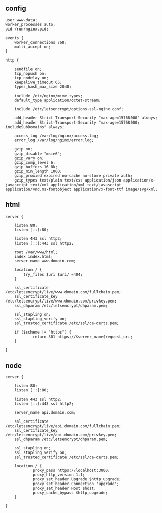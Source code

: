 ## config

    user www-data;
    worker_processes auto;
    pid /run/nginx.pid;

    events {
        worker_connections 768;
        multi_accept on;
    }

    http {

        sendfile on;
        tcp_nopush on;
        tcp_nodelay on;
        keepalive_timeout 65;
        types_hash_max_size 2048;

        include /etc/nginx/mime.types;
        default_type application/octet-stream;

        include /etc/letsencrypt/options-ssl-nginx.conf;

        add_header Strict-Transport-Security "max-age=15768000" always;
        add_header Strict-Transport-Security "max-age=15768000; includeSubDomains" always;

        access_log /var/log/nginx/access.log;
        error_log /var/log/nginx/error.log;

        gzip on;
        gzip_disable "msie6";
        gzip_vary on;
        gzip_comp_level 6;
        gzip_buffers 16 8k;
        gzip_min_length 1000;
        gzip_proxied expired no-cache no-store private auth;
        gzip_types text/plain text/css application/json application/x-javascript text/xml application/xml text/javascript application/vnd.ms-fontobject application/x-font-ttf image/svg+xml;

## html

    server {

        listen 80;
        listen [::]:80;

        listen 443 ssl http2;
        listen [::]:443 ssl http2;

        root /var/www/html;
        index index.html;
        server_name www.domain.com;

        location / {
            try_files $uri $uri/ =404;
        }

        ssl_certificate /etc/letsencrypt/live/www.domain.com/fullchain.pem;
        ssl_certificate_key /etc/letsencrypt/live/www.domain.com/privkey.pem;
        ssl_dhparam /etc/letsencrypt/dhparam.pem;

        ssl_stapling on;
        ssl_stapling_verify on;
        ssl_trusted_certificate /etc/ssl/ca-certs.pem;

        if ($scheme != "https") {
                return 301 https://$server_name$request_uri;
        }

    }

## node

    server {

        listen 80;
        listen [::]:80;

        listen 443 ssl http2;
        listen [::]:443 ssl http2;

        server_name api.domain.com;

        ssl_certificate /etc/letsencrypt/live/api.domain.com/fullchain.pem;
        ssl_certificate_key /etc/letsencrypt/live/api.domain.com/privkey.pem;
        ssl_dhparam /etc/letsencrypt/dhparam.pem;

        ssl_stapling on;
        ssl_stapling_verify on;
        ssl_trusted_certificate /etc/ssl/ca-certs.pem;

        location / {
                proxy_pass https://localhost:3000;
                proxy_http_version 1.1;
                proxy_set_header Upgrade $http_upgrade;
                proxy_set_header Connection 'upgrade';
                proxy_set_header Host $host;
                proxy_cache_bypass $http_upgrade;
        }

    }
